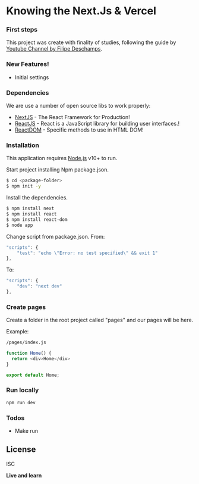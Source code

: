 # Knowing the Next.Js & Vercel
### First steps

This project was create with finality of studies, following the guide by [Youtube Channel by Filipe Deschamps](https://www.youtube.com/watch?v=EW7m2WIvFgQ&feature=youtu.be).

### New Features!

  - Initial settings

### Dependencies

We are use a number of open source libs to work properly:

* [NextJS] - The React Framework
for Production!
* [ReactJS] - React is a JavaScript library for building user interfaces.!
* [ReactDOM] - Specific methods to use in HTML DOM! 

### Installation

This application requires [Node.js](https://nodejs.org/) v10+ to run.

Start project installing Npm package.json.

```sh
$ cd <package-folder>
$ npm init -y
```

Install the dependencies.

```sh
$ npm install next
$ npm install react
$ npm install react-dom
$ node app
```

Change script from package.json.
From:
```js
"scripts": {
    "test": "echo \"Error: no test specified\" && exit 1"
},
```

To:
```js
"scripts": {
    "dev": "next dev"
},
```
### Create pages

Create a folder in the root project called "pages" and our pages will be here.

Example:
```sh
/pages/index.js
```

```js
function Home() {
  return <div>Home</div>
}

export default Home;
```

### Run locally

```sh
npm run dev
```

### Todos

 - Make run

License
----

ISC


**Live and learn**


   [dill]: <https://github.com/joemccann/dillinger>
   [git-repo-url]: <https://github.com/guilhermeal/conhecendo_next_vercel.git>
   [guilhermeal]: <http://guilhermeal.com.br>
   [NextJS]: <https://nextjs.org/>
   [ReactJS]: <https://reactjs.org/>
   [ReactDOM]: <https://reactjs.org/>
